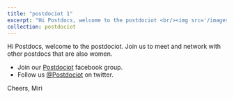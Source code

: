 ```yaml
---
title: "postdociot 1"
excerpt: "Hi Postdocs, welcome to the postdociot <br/><img src='/images/500x300.png'>"
collection: postdociot
---
```


Hi Postdocs, welcome to the postdociot. 
Join us to meet and network with other postdocs that are also women. 

  - Join our [Postdociot](https://www.facebook.com/groups/916327312206421/) facebook group. 
  - Follow us [@Postdociot](https://twitter.com/postdociot) on twitter.

Cheers,
Miri 
